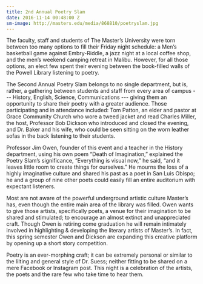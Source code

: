 ```yaml
---
title: 2nd Annual Poetry Slam
date: 2016-11-14 00:48:00 Z
sm-image: http://masters.edu/media/868810/poetryslam.jpg
---
```


The faculty, staff and students of The Master’s University were torn between too many options to fill their Friday night schedule: a Men’s basketball game against Embry-Riddle, a jazz night at a local coffee shop, and the men’s weekend camping retreat in Malibu. However, for all those options, an elect few spent their evening between the book-filled walls of the Powell Library listening to poetry.

The Second Annual Poetry Slam belongs to no single department, but is, rather, a gathering between students and staff from every area of campus --- History, English, Science, Communications --- giving them an opportunity to share their poetry with a greater audience. Those participating and in attendance included: Tom Patton, an elder and pastor at Grace Community Church who wore a tweed jacket and read Charles Miller, the host, Professor Bob Dickson who introduced and closed the evening, and Dr. Baker and his wife, who could be seen sitting on the worn leather sofas in the back listening to their students.

Professor Jim Owen, founder of this event and a teacher in the History department, using his own poem “Death of Imagination,” explained the Poetry Slam’s significance, “Everything is visual now,” he said, “and it leaves little room to create things for ourselves.” He mourns the loss of a highly imaginative culture and shared his past as a poet in San Luis Obispo; he and a group of nine other poets could easily fill an entire auditorium with expectant listeners.

Most are not aware of the powerful underground artistic culture Master’s has, even though the entire main area of the library was filled. Owen wants to give those artists, specifically poets, a venue for their imagination to be shared and stimulated; to encourage an almost extinct and unappreciated craft. Though Owen is retiring come graduation he will remain intimately involved in highlighting & developing the literary artists of Master’s. In fact, this spring semester Owen and Dickson are expanding this creative platform by opening up a short story competition.

Poetry is an ever-morphing craft; it can be extremely personal or similar to the lilting and general style of Dr. Suess; neither fitting to be shared on a mere Facebook or Instagram post. This night is a celebration of the artists, the poets and the rare few who take time to hear them.